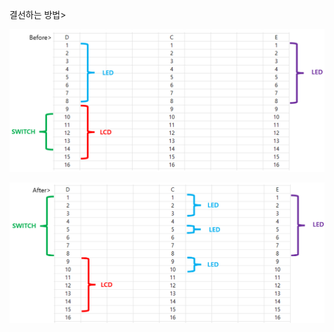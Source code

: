 결선하는 방법>

![image-20231212042845205](./../images/image-20231212042845205.png)

![image-20231212042909945](./../images/image-20231212042909946.png)